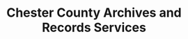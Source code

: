---
layout: repo
title: "Chester County Archives and Records Services"
id: 15139
permalink: repos/15139/
---